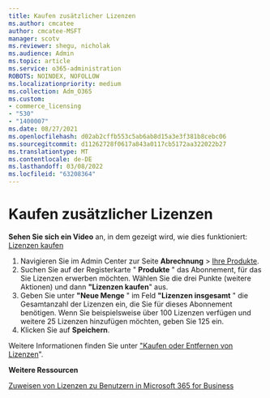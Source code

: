 ```yaml
---
title: Kaufen zusätzlicher Lizenzen
ms.author: cmcatee
author: cmcatee-MSFT
manager: scotv
ms.reviewer: shegu, nicholak
ms.audience: Admin
ms.topic: article
ms.service: o365-administration
ROBOTS: NOINDEX, NOFOLLOW
ms.localizationpriority: medium
ms.collection: Adm_O365
ms.custom:
- commerce_licensing
- "530"
- "1400007"
ms.date: 08/27/2021
ms.openlocfilehash: d02ab2cffb553c5ab6ab8d15a3e3f381b8cebc06
ms.sourcegitcommit: d11262728f0617a843a0117cb5172aa322022b27
ms.translationtype: MT
ms.contentlocale: de-DE
ms.lasthandoff: 03/08/2022
ms.locfileid: "63208364"
---
```

# <a name="buy-additional-licenses"></a>Kaufen zusätzlicher Lizenzen

**Sehen Sie sich ein Video** an, in dem gezeigt wird, wie dies funktioniert: [Lizenzen kaufen](https://docs.microsoft.com/microsoft-365/commerce/licenses/buy-licenses#watch-buy-new-licenses)

1. Navigieren Sie im Admin Center zur Seite **Abrechnung** > [Ihre Produkte](https://go.microsoft.com/fwlink/p/?linkid=842054).
2. Suchen Sie auf der Registerkarte " **Produkte** " das Abonnement, für das Sie Lizenzen erwerben möchten. Wählen Sie die drei Punkte (weitere Aktionen) und dann **"Lizenzen kaufen**" aus.
3. Geben Sie unter **"Neue Menge** " im Feld **"Lizenzen insgesamt** " die Gesamtanzahl der Lizenzen ein, die Sie für dieses Abonnement benötigen. Wenn Sie beispielsweise über 100 Lizenzen verfügen und weitere 25 Lizenzen hinzufügen möchten, geben Sie 125 ein.
4. Klicken Sie auf **Speichern**.

Weitere Informationen finden Sie unter ["Kaufen oder Entfernen von Lizenzen](https://docs.microsoft.com/microsoft-365/commerce/licenses/buy-licenses)".

**Weitere Ressourcen**

[Zuweisen von Lizenzen zu Benutzern in Microsoft 365 for Business](https://docs.microsoft.com/microsoft-365/admin/manage/assign-licenses-to-users)
